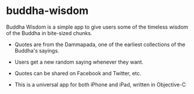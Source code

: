 # buddha-wisdom

Buddha Wisdom is a simple app to give users some of the timeless wisdom of the Buddha in bite-sized chunks.

+ Quotes are from the Dammapada, one of the earliest collections of the Buddha's sayings.

+ Users get a new random saying whenever they want.

+ Quotes can be shared on Facebook and Twitter, etc.

+ This is a universal app for both iPhone and iPad, written in Objective-C


